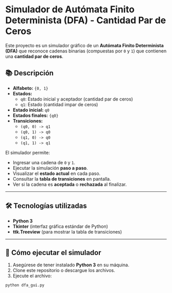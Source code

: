# Simulador de Autómata Finito Determinista (DFA) - Cantidad Par de Ceros

Este proyecto es un simulador gráfico de un **Autómata Finito Determinista (DFA)** que reconoce cadenas binarias (compuestas por `0` y `1`) que contienen una **cantidad par de ceros**.

## 📚 Descripción

- **Alfabeto:** `{0, 1}`
- **Estados:**
  - `q0`: Estado inicial y aceptador (cantidad par de ceros)
  - `q1`: Estado (cantidad impar de ceros)
- **Estado inicial:** `q0`
- **Estados finales:** `{q0}`
- **Transiciones:**
  - `(q0, 0) -> q1`
  - `(q0, 1) -> q0`
  - `(q1, 0) -> q0`
  - `(q1, 1) -> q1`

El simulador permite:

- Ingresar una cadena de `0` y `1`.
- Ejecutar la simulación **paso a paso**.
- Visualizar el **estado actual** en cada paso.
- Consultar la **tabla de transiciones** en pantalla.
- Ver si la cadena es **aceptada** o **rechazada** al finalizar.

---

## 🛠️ Tecnologías utilizadas

- **Python 3**
- **Tkinter** (interfaz gráfica estándar de Python)
- **ttk.Treeview** (para mostrar la tabla de transiciones)

---

## 🚀 Cómo ejecutar el simulador

1. Asegúrese de tener instalado **Python 3** en su máquina.
2. Clone este repositorio o descargue los archivos.
3. Ejecute el archivo:

```bash
python dfa_gui.py
```
